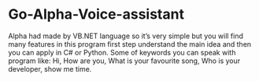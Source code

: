 # Go-Alpha-Voice-assistant
Alpha had made by VB.NET language so it’s very simple but you will find many features in this program first step understand the main idea and then you can apply in C# or Python.
Some of keywords you can speak with program like: Hi, How are you, What is your favourite song, Who is your developer, show me time.
